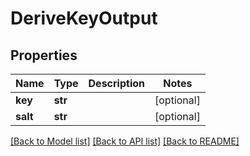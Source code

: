 # DeriveKeyOutput

## Properties
Name | Type | Description | Notes
------------ | ------------- | ------------- | -------------
**key** | **str** |  | [optional] 
**salt** | **str** |  | [optional] 

[[Back to Model list]](../README.md#documentation-for-models) [[Back to API list]](../README.md#documentation-for-api-endpoints) [[Back to README]](../README.md)


